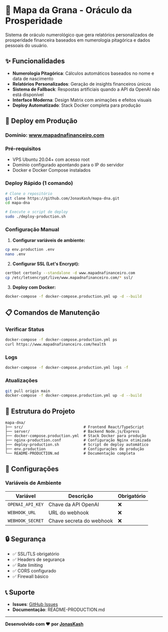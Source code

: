 # 🔮 Mapa da Grana - Oráculo da Prosperidade

Sistema de oráculo numerológico que gera relatórios personalizados de prosperidade financeira baseados em numerologia pitagórica e dados pessoais do usuário.

## ✨ Funcionalidades

- **Numerologia Pitagórica**: Cálculos automáticos baseados no nome e data de nascimento
- **Relatórios Personalizados**: Geração de insights financeiros únicos
- **Sistema de Fallback**: Respostas artificiais quando a API da OpenAI não está disponível
- **Interface Moderna**: Design Matrix com animações e efeitos visuais
- **Deploy Automatizado**: Stack Docker completa para produção

## 🚀 Deploy em Produção

### Domínio: www.mapadnafinanceiro.com

### Pré-requisitos

- VPS Ubuntu 20.04+ com acesso root
- Domínio configurado apontando para o IP do servidor
- Docker e Docker Compose instalados

### Deploy Rápido (1 comando)

```bash
# Clone o repositório
git clone https://github.com/JonasKash/mapa-dna.git
cd mapa-dna

# Execute o script de deploy
sudo ./deploy-production.sh
```

### Configuração Manual

1. **Configurar variáveis de ambiente:**
```bash
cp env.production .env
nano .env
```

2. **Configurar SSL (Let's Encrypt):**
```bash
certbot certonly --standalone -d www.mapadnafinanceiro.com
cp /etc/letsencrypt/live/www.mapadnafinanceiro.com/* ssl/
```

3. **Deploy com Docker:**
```bash
docker-compose -f docker-compose.production.yml up -d --build
```

## 📋 Comandos de Manutenção

### Verificar Status
```bash
docker-compose -f docker-compose.production.yml ps
curl https://www.mapadnafinanceiro.com/health
```

### Logs
```bash
docker-compose -f docker-compose.production.yml logs -f
```

### Atualizações
```bash
git pull origin main
docker-compose -f docker-compose.production.yml up -d --build
```

## 📁 Estrutura do Projeto

```
mapa-dna/
├── src/                           # Frontend React/TypeScript
├── server/                        # Backend Node.js/Express
├── docker-compose.production.yml  # Stack Docker para produção
├── nginx-production.conf          # Configuração Nginx otimizada
├── deploy-production.sh           # Script de deploy automático
├── env.production                 # Configurações de produção
└── README-PRODUCTION.md           # Documentação completa
```

## 🔧 Configurações

### Variáveis de Ambiente

| Variável | Descrição | Obrigatório |
|----------|-----------|-------------|
| `OPENAI_API_KEY` | Chave da API OpenAI | ❌ |
| `WEBHOOK_URL` | URL do webhook | ❌ |
| `WEBHOOK_SECRET` | Chave secreta do webhook | ❌ |

## 🔒 Segurança

- ✅ SSL/TLS obrigatório
- ✅ Headers de segurança
- ✅ Rate limiting
- ✅ CORS configurado
- ✅ Firewall básico

## 📞 Suporte

- **Issues**: [GitHub Issues](https://github.com/JonasKash/mapa-dna/issues)
- **Documentação**: README-PRODUCTION.md

---

**Desenvolvido com ❤️ por [JonasKash](https://github.com/JonasKash)**